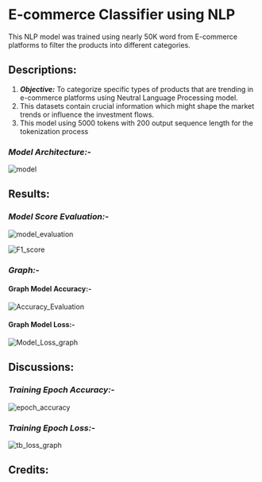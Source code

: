 # **E-commerce Classifier using NLP**
This NLP model was trained using nearly 50K word from E-commerce platforms to filter the products into different categories.

## **Descriptions:**
1. **_Objective:_** To categorize specific types of products that are trending in e-commerce platforms using Neutral Language Processing model.
2. This datasets contain crucial information which might shape the market trends or influence the investment flows.
3. This model using 5000 tokens with 200 output sequence length for the tokenization process

### *Model Architecture:-*
![model](https://github.com/user-attachments/assets/6f719bc7-15f3-46fe-a0f4-a0fd1eca6ecc)
####

## **Results:**

### *Model Score Evaluation:-*
![model_evaluation](https://github.com/user-attachments/assets/aee17bd2-401f-406b-bd88-8ed4c3d97641)

![F1_score](https://github.com/user-attachments/assets/efaa0c96-4f70-4911-b81d-7d0a930adad3)


### *Graph:-*

#### Graph Model Accuracy:-
![Accuracy_Evaluation](https://github.com/user-attachments/assets/42d4d2c9-e35e-4f16-abae-48e0c8731b18)
#### Graph Model Loss:-
![Model_Loss_graph](https://github.com/user-attachments/assets/52c37ae5-0726-43f7-a48f-ad5dac855e06)

## **Discussions:**

### *Training Epoch Accuracy:-*
![epoch_accuracy](https://github.com/user-attachments/assets/3e6355d7-d89e-4e66-9607-af94cc645523)

### *Training Epoch Loss:-*
![tb_loss_graph](https://github.com/user-attachments/assets/94e176e5-5d92-43e9-92ae-e5818a9e2e86)

## **Credits:**
